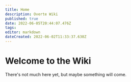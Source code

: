 ```yaml
---
title: Home
description: Overte Wiki
published: true
date: 2022-06-05T20:44:07.476Z
tags: 
editor: markdown
dateCreated: 2022-06-02T11:33:37.630Z
---
```


# Welcome to the Wiki
There's not much here yet, but maybe something will come.